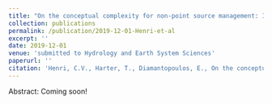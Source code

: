```yaml
---
title: "On the conceptual complexity for non-point source management: Impact of spatial variability"
collection: publications
permalink: /publication/2019-12-01-Henri-et-al
excerpt: ''
date: 2019-12-01
venue: 'submitted to Hydrology and Earth System Sciences'
paperurl: ''
citation: 'Henri, C.V., Harter, T., Diamantopoulos, E., On the conceptual complexity for non-point source management: Impact of spatial variability, in preparation'
---
```


Abstract: Coming soon!

